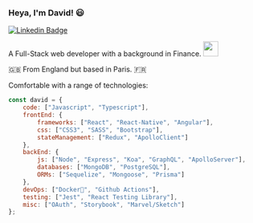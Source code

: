 ### Heya, I'm David! :smiley:

[![Linkedin Badge](https://img.shields.io/badge/-LinkedIn-blue?style=flat-square&logo=Linkedin&logoColor=white&link=https://www.linkedin.com/in/harshkumarkhatri/)](https://www.linkedin.com/in/david-hardy50/)  

A Full-Stack web developer with a background in Finance. <img src="https://media.giphy.com/media/WUlplcMpOCEmTGBtBW/giphy.gif" width="30">

:gb:  From England but based in Paris. :fr:

Comfortable with a range of technologies:

```javascript
const david = {
    code: ["Javascript", "Typescript"],
    frontEnd: {
        frameworks: ["React", "React-Native", "Angular"],
        css: ["CSS3", "SASS", "Bootstrap"],
        stateManagement: ["Redux", "ApolloClient"]
    },
    backEnd: {
        js: ["Node", "Express", "Koa", "GraphQL", "ApolloServer"],
        databases: ["MongoDB", "PostgreSQL"],
        ORMs: ["Sequelize", "Mongoose", "Prisma"]
    },
    devOps: ["Docker🐳", "Github Actions"],
    testing: ["Jest", "React Testing Library"],
    misc: ["OAuth", "Storybook", "Marvel/Sketch"]
};
```
